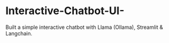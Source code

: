 # Interactive-Chatbot-UI-
Built a simple interactive chatbot with Llama (Ollama), Streamlit &amp; Langchain.
